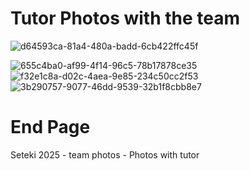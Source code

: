 # Tutor Photos with the team

![d64593ca-81a4-480a-badd-6cb422ffc45f](https://github.com/user-attachments/assets/4017199f-5a17-459f-8e1a-000f5925efef)


![655c4ba0-af99-4f14-96c5-78b17878ce35](https://github.com/user-attachments/assets/5d366fe9-dbc9-4689-9d17-f7b15f44699a)
![f32e1c8a-d02c-4aea-9e85-234c50cc2f53](https://github.com/user-attachments/assets/f7e42712-ba51-42f0-bb11-fc365836cc86)
![3b290757-9077-46dd-9539-32b1f8cbb8e7](https://github.com/user-attachments/assets/29745890-4340-4ab6-8971-d6fab2da97e4)

# End Page
Seteki 2025 - team photos - Photos with tutor
